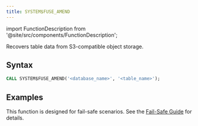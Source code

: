 ```yaml
---
title: SYSTEM$FUSE_AMEND
---
```

import FunctionDescription from '@site/src/components/FunctionDescription';

<FunctionDescription description="Introduced or updated: v1.2.609"/>

Recovers table data from S3-compatible object storage.

## Syntax

```sql
CALL SYSTEM$FUSE_AMEND('<database_name>', '<table_name>');
```

## Examples

This function is designed for fail-safe scenarios. See the [Fail-Safe Guide](/guides/security/fail-safe) for details.